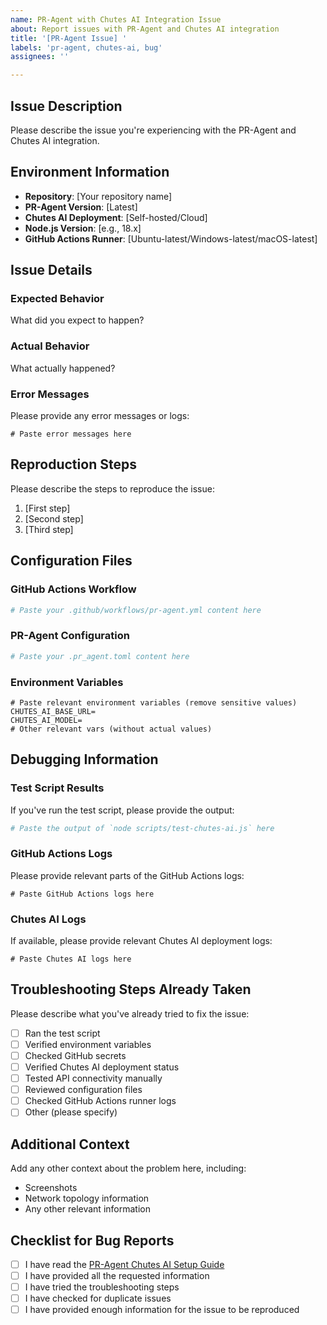 ```yaml
---
name: PR-Agent with Chutes AI Integration Issue
about: Report issues with PR-Agent and Chutes AI integration
title: '[PR-Agent Issue] '
labels: 'pr-agent, chutes-ai, bug'
assignees: ''

---
```


## Issue Description
Please describe the issue you're experiencing with the PR-Agent and Chutes AI integration.

## Environment Information
- **Repository**: [Your repository name]
- **PR-Agent Version**: [Latest]
- **Chutes AI Deployment**: [Self-hosted/Cloud]
- **Node.js Version**: [e.g., 18.x]
- **GitHub Actions Runner**: [Ubuntu-latest/Windows-latest/macOS-latest]

## Issue Details

### Expected Behavior
What did you expect to happen?

### Actual Behavior
What actually happened?

### Error Messages
Please provide any error messages or logs:

```log
# Paste error messages here
```

## Reproduction Steps
Please describe the steps to reproduce the issue:

1. [First step]
2. [Second step]
3. [Third step]

## Configuration Files

### GitHub Actions Workflow
```yaml
# Paste your .github/workflows/pr-agent.yml content here
```

### PR-Agent Configuration
```toml
# Paste your .pr_agent.toml content here
```

### Environment Variables
```env
# Paste relevant environment variables (remove sensitive values)
CHUTES_AI_BASE_URL=
CHUTES_AI_MODEL=
# Other relevant vars (without actual values)
```

## Debugging Information

### Test Script Results
If you've run the test script, please provide the output:

```bash
# Paste the output of `node scripts/test-chutes-ai.js` here
```

### GitHub Actions Logs
Please provide relevant parts of the GitHub Actions logs:

```log
# Paste GitHub Actions logs here
```

### Chutes AI Logs
If available, please provide relevant Chutes AI deployment logs:

```log
# Paste Chutes AI logs here
```

## Troubleshooting Steps Already Taken
Please describe what you've already tried to fix the issue:

- [ ] Ran the test script
- [ ] Verified environment variables
- [ ] Checked GitHub secrets
- [ ] Verified Chutes AI deployment status
- [ ] Tested API connectivity manually
- [ ] Reviewed configuration files
- [ ] Checked GitHub Actions runner logs
- [ ] Other (please specify)

## Additional Context
Add any other context about the problem here, including:
- Screenshots
- Network topology information
- Any other relevant information

## Checklist for Bug Reports
- [ ] I have read the [PR-Agent Chutes AI Setup Guide](../PR_AGENT_CHUTES_AI_SETUP.md)
- [ ] I have provided all the requested information
- [ ] I have tried the troubleshooting steps
- [ ] I have checked for duplicate issues
- [ ] I have provided enough information for the issue to be reproduced